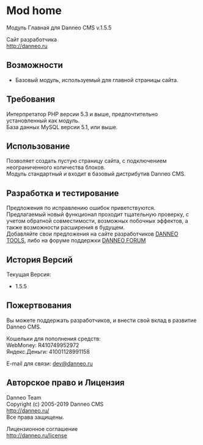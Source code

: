Mod home
========

Модуль Главная для Danneo CMS v.1.5.5

Сайт разработчика  
<http://danneo.ru>

Возможности
-----------
+	Базовый модуль, используемый для главной страницы сайта.

Требования
----------
Интерпретатор PHP версии 5.3 и выше, предпочтительно установленный как модуль.   
База данных MySQL версии 5.1, или выше.

Использование
-------------
Позволяет создать пустую страницу сайта, с подключением неограниченного количества блоков.  
Модуль стандартный и входит в базовый дистрибутив Danneo CMS.  

Разработка и тестирование
-----------------------
Предложения по исправлению ошибок приветствуются.   
Предлагаемый новый функционал проходит тщательную проверку, с учетом обратной совместимости, возможных побочных эффектов, а также возможности расширения в будущем.   
Добавляйте свои предложения на сайте разработчиков [DANNEO TOOLS][], либо на форуме поддержки [DANNEO FORUM][]  

 [DANNEO TOOLS]: http://tools.danneo.ru/
 [DANNEO FORUM]: http://forum.danneo.ru/

История Версий
---------------
Текущая Версия:

*	1.5.5

Пожертвования
-------------
Вы можете поддержать разработчиков, и внести свой вклад в развитие Danneo CMS.  

Кошельки для пополнения средств:  
WebMoney: R410749952972  
Яндекс.Деньги: 41001128991158  

E-mail для связи: <dev@danneo.ru> 

Авторское право и Лицензия
--------------------------
Danneo Team  
Copyright (c) 2005-2019 Danneo CMS  
<http://danneo.ru/>  
Все права защищены.

Лицензионное соглашение   
<http://danneo.ru/license> 
